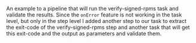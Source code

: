 An example to a pipeline that will run the verify-signed-rpms task and validate the results.
Since the `onError` feature is not working in the task level, but only in the step level
I added another step to our task to extract the exit-code of the verify-signed-rpms step
and another task that will get this exit-code and the output as parameters and validate them.